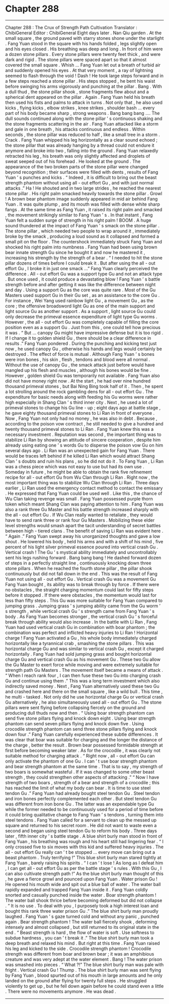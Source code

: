 
# Chapter 288


---

Chapter 288 : The Crux of Strength Path Cultivation
Translator :
ChibiGeneral
Editor :
ChibiGeneral
Eight days later .
Nan Qiu garden .
At the small square , the ground paved with starry stones shone under the starlight .
Fang Yuan stood in the square with his hands folded , legs slightly open and his eyes closed . His breathing was deep and long .
In front of him were a dozen stone pillars .
Every stone pillars were twenty feet thick , and were dark and rigid . The stone pillars were spaced apart so that it almost covered the small square .
Whish …
Fang Yuan let out a breath of turbid air and suddenly opened his eyes .
At that very moment , a ray of lightning seemed to flash through the void !
Dash !
He took large steps forward and in a few steps reached a stone pillar .
His steps stopped , he bent his waist before swinging his arms vigorously and punching at the pillar .
Bang .
With a dull thud , the stone pillar shook , stone fragments flew about and a spherical dent appeared on the pillar .
Again .
Fang Yuan held his breath then used his fists and palms to attack in turns . Not only that , he also used kicks , flying kicks , elbow strikes , knee strikes , shoulder bash … every part of his body became sharp , strong weapons .
Bang bang bang ….
The dull sounds continued along with the stone pillar ’ s continuous shaking and the stone fragments scattering in the air .
Fang Yuan attacked like a storm and gale in one breath , his attacks continuous and endless .
Within seconds , the stone pillar was reduced to half , like a small tree in a storm .
Crack .
Fang Yuan whipped his leg horizontally as a clear sound echoed ; the stone pillar that was already hanging by a thread could not endure it anymore and broke into two , falling into the ground .
Fang Yuan relaxedly retracted his leg , his breath was only slightly affected and droplets of sweat seeped out of his forehead .
He looked at the ground .
The appearance of the two broken parts of the stone pillar were changed beyond recognition ; their surfaces were filled with dents , results of Fang Yuan ’ s punches and kicks .
“ Indeed , it is difficult to bring out the beast strength phantom without using all - out effort Gu , and with just normal attacks .”
Ha !
He shouted and in two large strides , he reached the nearest stone pillar .
His right palm smacked heavily towards the stone pillar .
Growl !
A brown bear phantom image suddenly appeared in mid air behind Fang Yuan . It was quite plump , and its mouth was filled with dense white sharp fangs . At the same time as Fang Yuan , it raised its right palm and smacked , the movement strikingly similar to Fang Yuan ’ s .
In that instant , Fang Yuan felt a sudden surge of strength in his right palm !
BOOM .
A huge sound thundered at the impact of Fang Yuan ’ s smack on the stone pillar .
The stone pillar , which needed two people to wrap around it , immediately broke by the smack , producing a loud sound as it collapsed and formed a small pit on the floor .
The countershock immediately struck Fang Yuan and shocked his right palm into numbness .
Fang Yuan had been using brown bear innate strength Gu since he bought it and now he mastered it , increasing his strength by the strength of a bear .
“ I needed to hit the stone pillar dozens of times before I could break it . But after using the all - out effort Gu , I broke it in just one smack …”
Fang Yuan clearly perceived the difference .
All - out effort Gu was a support type Gu and not an attack type . But once used , it could produce a devastating blow !
Fang Yuan ’ s battle strength before and after getting it was like the difference between night and day .
Using a support Gu as the core was quite rare . Most of the Gu Masters used support Gu in their Gu set , as an assistance to the core Gu .
For instance , Wei Yang used rainbow light Gu , a movement Gu , as the core ; the offensive broadsword light Gu as one of the main support and light source Gu as another support . As a support , light source Gu could only decrease the primeval essence expenditure of light type Gu worms .
However , the all - out effort Gu was completely capable of filling the core position even as a support Gu . Just from this , one could tell how precious it was .
“ But … canopy Gu might have impressive defense but it is too rigid . If I change it to golden shield Gu , there should be a clear difference in results .” Fang Yuan pondered .
During the punching and kicking test just now , he used canopy Gu , otherwise his hands and legs would certainly be destroyed .
The effect of force is mutual .
Although Fang Yuan ’ s bones were iron bones , his skin , flesh , tendons and blood were all normal . Without the use of canopy Gu , the smack attack just before would have mangled up his flesh and muscles , although his bones would be fine .
However , golden shield Gu was temporarily not available .
Fang Yuan also did not have money right now .
At the start , he had over nine hundred thousand primeval stones , but Bai Ning Bing took half of it . Then , he spent a lot strolling around the rock gambling dens for all - out effort Gu . The expenditure for basic needs along with feeding his Gu worms were rather high especially in Shang Clan ’ s third inner city . Next , he used a lot of primeval stones to change his Gu line - up ; eight days ago at battle stage , he gave eighty thousand primeval stones to Li Ran in front of everyone .
Now , Fang Yuan not only had no money , he was also in debt . Because , according to the poison vow contract , he still needed to give a hundred and twenty thousand primeval stones to Li Ran .
Fang Yuan knew this was a necessary investment .
Reputation was second , the important thing was to stabilize Li Ran by showing an attitude of sincere cooperation , despite him already using eating one ’ s words Gu to disperse the poison vow Gu on him several days ago .
Li Ran was an unexpected gain for Fang Yuan . There would be traces left behind if he killed Li Ran which would attract Shang Clan ’ s doubts and ruin his plans , so he did not do it .
To Fang Yuan , Li Ran was a chess piece which was not easy to use but had its own use . Someday in future , he might be able to obtain the rank five refinement recipe for all - out effort Gu from Wu Clan through Li Ran .
Right now , the most important thing was to stabilize Wu Clan through Li Ran .
Three days earlier , Li Ran used the emergency contact method to contact the emissary . He expressed that Fang Yuan could be used well . Like this , the chance of Wu Clan taking revenge was small .
Fang Yuan possessed purple thorn token which meant Shang Clan was paying attention to him . Fang Yuan was also a rank three Gu Master and his battle strength increased sharply with the all - out effort Gu . If Wu Clan really wanted to retaliate , they would have to send rank three or rank four Gu Masters . Mobilizing these elder level strengths would smash apart the tacit understanding of secret battles between high - tiered clans .
The benefit of saving Li Ran was evident here .
“ Again .” Fang Yuan swept away his unorganized thoughts and gave a low shout .
He lowered his body , held his arms and with a shift of his mind , five percent of his light silver primeval essence poured into vertical crash Gu .
Vertical crash !
The Gu ’ s mystical ability immediately and uncontrollably sent his legs rushing forward .
Bang bang bang !
He dashed forward dozen of steps in a perfectly straight line , continuously knocking down three stone pillars . When he reached the fourth stone pillar , the pillar shook continuously but did not fall down in the end .
This was the result of Fang Yuan not using all - out effort Gu .
Vertical crash Gu was a movement Gu Fang Yuan bought , its ability was to break through by force .
If there were no obstacles , the straight charging momentum could last for fifty steps before it stopped . If there were obstacles , the momentum would last for less than fifty steps .
This Gu was more suitable for Fang Yuan compared to jumping grass .
Jumping grass ’ s jumping ability came from the Gu worm ’ s strength , while vertical crash Gu ’ s strength came from Fang Yuan ’ s body .
As Fang Yuan becomes stronger , the vertical crash Gu ’ s forceful break through ability would also increase . In the battle with Li Ran , Fang Yuan had used vertical crash Gu in combination with boar phantom ; the combination was perfect and inflicted heavy injuries to Li Ran !
Horizontal charge !
Fang Yuan activated a Gu , his whole body immediately charged horizontally like a tyrannical crab , smashing the stone pillars .
This was horizontal charge Gu and was similar to vertical crash Gu , except it charged horizontally .
Fang Yuan had sold jumping grass and bought horizontal charge Gu and vertical crash Gu as his movement Gu .
These two Gu allow the Gu Master to exert force while moving and were extremely suitable for strength path Gu Masters . The movement itself became a means of attack .
“ When I reach rank four , I can then fuse these two Gu into charging crash Gu and continue using them .”
This was a long term investment which also indirectly saved money .
Next , Fang Yuan alternatively used these two Gu and crashed here and there on the small square , like a wild bull .
This time , he multi - tasked .
Not only did he use horizontal charge Gu or vertical crash Gu alternatively , he also simultaneously used all - out effort Gu .
The stone pillars were sent flying before collapsing fiercely on the ground and producing dull thuds now and then .
“ Using boar strength phantom can send five stone pillars flying and knock down eight . Using bear strength phantom can send seven pillars flying and knock down five . Using crocodile strength phantom can send three stone pillars flying and knock down four .”
Fang Yuan carefully experienced these subtle differences .
It was clear that boar was suitable for charging and the longer the distance of the charge , better the result . Brown bear possessed formidable strength at first before becoming weaker later . As for the crocodile , it was clearly not suitable method for charging attack .
“ Right now , all - out effort Gu can only activate the phantom of one Gu . I can ’ t use boar strength phantom and bear strength phantom at the same time . That is to say , my strength of two boars is somewhat wasteful . If it was changed to some other beast strength , they could strengthen other aspects of attacking .”
“ Now I have strength of two boars , strength of a bear and strength of a crocodile ; this has reached the limit of what my body can bear . It is time to use steel tendon Gu .”
Fang Yuan had already bought steel tendon Gu .
Steel tendon and iron bones perfectly complemented each other .
But steel tendon Gu was different from iron bone Gu . The latter was an expendable type Gu while the former needed to be continuously used for a period of time before it could bring qualitative change to Fang Yuan ’ s tendons , turning them into steel tendons .
Fang Yuan called for a servant to clean up the messed up square and returned to his secret room .
He did not want to waste even a second and began using steel tendon Gu to reform his body .
Three days later , fifth inner city ’ s battle stage .
A blue shirt burly man stood in front of Fang Yuan , his breathing was rough and his heart still had lingering fear .
“ I only crossed five to six moves with this kid and suffered heavy injuries . The all - out effort Gu really can ’ t be stopped … every move can bring out a beast phantom . Truly terrifying !”
This blue shirt burly man stared tightly at Fang Yuan , barely raising his spirits .
“ I can ’ t lose ! As long as I defeat him , I can get all - out effort Gu as per the battle stage ’ s rules . With this Gu , I can also cultivate strength path !”
As the blue shirt burly man thought of this , he gave a fierce growl and pounced upon Fang Yuan .
Water prison Gu !
He opened his mouth wide and spit out a blue ball of water . The water ball rapidly expanded and trapped Fang Yuan inside it .
Fang Yuan coldly snorted and casually punched inside the water .
Boar strength phantom !
The water ball shook thrice before becoming deformed but did not collapse .
“ It is no use . To deal with you , I purposely took a high interest loan and bought this rank three water prison Gu .” The blue shirt burly man proudly laughed .
Fang Yuan ’ s gaze turned cold and without any panic , punched again .
Bear strength phantom !
The water ball fiercely shook , deforming intensely and almost collapsed , but still returned to its original state in the end .
“ Beast strength is hard , the flow of water is soft . Use softness to subdue hardness , you can ’ t break it .” The blue shirt burly man took a deep breath and relaxed his mind .
But right at this time .
Fang Yuan raised his leg and kicked to the side . Crocodile strength phantom !
Crocodile strength was different from boar and brown bear ; it was an amphibious creature and was very adept at the water element .
Bang !
The water prison was smashed into pieces .
“ What ?!” The blue shirt burly man was pale with fright .
Vertical crash Gu !
Thump .
The blue shirt burly man was sent flying by Fang Yuan , blood spurted out of his mouth in large amounts and he only landed on the ground after flying for twenty full steps .
He struggled violently to get up , but he fell down again before he could stand even a little .
There were no movements anymore .
He was dead .

---

